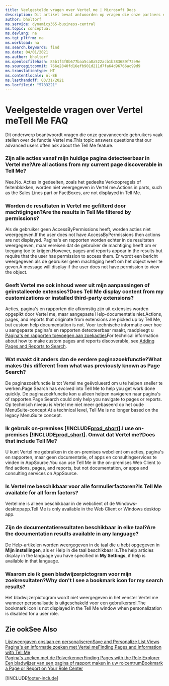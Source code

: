 ```yaml
---
title: Veelgestelde vragen over Vertel me | Microsoft Docs
description: Dit artikel bevat antwoorden op vragen die onze partners en klanten vaak hebben over Vertel me.
author: bholtorf
ms.service: dynamics365-business-central
ms.topic: conceptual
ms.devlang: na
ms.tgt_pltfrm: na
ms.workload: na
ms.search.keywords: find
ms.date: 04/01/2021
ms.author: bholtorf
ms.openlocfilehash: 85b1f4f0b677baa5ca8a522acb1b383689f72e9e
ms.sourcegitcommit: 766e2840fd16efb901d211d7fa64d96766ac99d9
ms.translationtype: HT
ms.contentlocale: nl-BE
ms.lasthandoff: 03/31/2021
ms.locfileid: "5783221"
---
```

# <a name="tell-me-faq"></a><span data-ttu-id="968f9-103">Veelgestelde vragen over Vertel me</span><span class="sxs-lookup"><span data-stu-id="968f9-103">Tell Me FAQ</span></span>
<span data-ttu-id="968f9-104">Dit onderwerp beantwoordt vragen die onze geavanceerde gebruikers vaak stellen over de functie Vertel me.</span><span class="sxs-lookup"><span data-stu-id="968f9-104">This topic answers questions that our advanced users often ask about the Tell Me feature.</span></span>

### <a name="are-all-actions-from-my-current-page-discoverable-in-tell-me"></a><span data-ttu-id="968f9-105">Zijn alle acties vanaf mijn huidige pagina detecteerbaar in Vertel me?</span><span class="sxs-lookup"><span data-stu-id="968f9-105">Are all actions from my current page discoverable in Tell Me?</span></span>
<span data-ttu-id="968f9-106">Nee.</span><span class="sxs-lookup"><span data-stu-id="968f9-106">No.</span></span> <span data-ttu-id="968f9-107">Acties in gedeelten, zoals het gedeelte Verkoopregels of feitenblokken, worden niet weergegeven in Vertel me.</span><span class="sxs-lookup"><span data-stu-id="968f9-107">Actions in parts, such as the Sales Lines part or FactBoxes, are not displayed in Tell Me.</span></span>

### <a name="are-the-results-in-tell-me-filtered-by-permissions"></a><span data-ttu-id="968f9-108">Worden de resultaten in Vertel me gefilterd door machtigingen?</span><span class="sxs-lookup"><span data-stu-id="968f9-108">Are the results in Tell Me filtered by permissions?</span></span>
<span data-ttu-id="968f9-109">Als de gebruiker geen AccessByPermissions heeft, worden acties niet weergegeven.</span><span class="sxs-lookup"><span data-stu-id="968f9-109">If the user does not have AccessByPermissions then actions are not displayed.</span></span> <span data-ttu-id="968f9-110">Pagina's en rapporten worden echter in de resultaten weergegeven, maar vereisen dat de gebruiker de machtiging heeft om er toegang toe te krijgen.</span><span class="sxs-lookup"><span data-stu-id="968f9-110">However, pages and reports appear in the results but require that the user has permission to access them.</span></span> <span data-ttu-id="968f9-111">Er wordt een bericht weergegeven als de gebruiker geen machtiging heeft om het object weer te geven.</span><span class="sxs-lookup"><span data-stu-id="968f9-111">A message will display if the user does not have permission to view the object.</span></span>

### <a name="does-tell-me-display-content-from-my-customizations-or-installed-third-party-extensions"></a><span data-ttu-id="968f9-112">Geeft Vertel me ook inhoud weer uit mijn aanpassingen of geïnstalleerde extensies?</span><span class="sxs-lookup"><span data-stu-id="968f9-112">Does Tell Me display content from my customizations or installed third-party extensions?</span></span>
<span data-ttu-id="968f9-113">Acties, pagina's en rapporten die afkomstig zijn uit extensies worden opgepikt door Vertel me, maar aangepaste Help-documentatie niet.</span><span class="sxs-lookup"><span data-stu-id="968f9-113">Actions, pages, and reports that originate from extensions are picked up by Tell Me, but custom help documentation is not.</span></span> <span data-ttu-id="968f9-114">Voor technische informatie over hoe u aangepaste pagina's en rapporten detecteerbaar maakt, raadpleegt u [Pagina's en rapporten toevoegen aan zoekacties](/dynamics365/business-central/dev-itpro/developer/devenv-al-menusuite-functionality)</span><span class="sxs-lookup"><span data-stu-id="968f9-114">For technical information about how to make custom pages and reports discoverable, see [Adding Pages and Reports to Search](/dynamics365/business-central/dev-itpro/developer/devenv-al-menusuite-functionality).</span></span>

### <a name="what-makes-this-different-from-what-was-previously-known-as-page-search"></a><span data-ttu-id="968f9-115">Wat maakt dit anders dan de eerdere paginazoekfunctie?</span><span class="sxs-lookup"><span data-stu-id="968f9-115">What makes this different from what was previously known as Page Search?</span></span>
<span data-ttu-id="968f9-116">De paginazoekfunctie is tot Vertel me geëvolueerd om u te helpen sneller te werken.</span><span class="sxs-lookup"><span data-stu-id="968f9-116">Page Search has evolved into Tell Me to help you get work done quickly.</span></span> <span data-ttu-id="968f9-117">De paginazoekfunctie kon u alleen helpen navigeren naar pagina's of rapporten.</span><span class="sxs-lookup"><span data-stu-id="968f9-117">Page Search could only help you navigate to pages or reports.</span></span> <span data-ttu-id="968f9-118">Op technisch niveau is Vertel me niet meer gebaseerd op het oude MenuSuite-concept.</span><span class="sxs-lookup"><span data-stu-id="968f9-118">At a technical level, Tell Me is no longer based on the legacy MenuSuite concept.</span></span>

### <a name="i-use-on-premises-prod_short-does-that-include-tell-me"></a><span data-ttu-id="968f9-119">Ik gebruik on-premises [!INCLUDE[prod_short](includes/prod_short.md)].</span><span class="sxs-lookup"><span data-stu-id="968f9-119">I use on-premises [!INCLUDE[prod_short](includes/prod_short.md)].</span></span> <span data-ttu-id="968f9-120">Omvat dat Vertel me?</span><span class="sxs-lookup"><span data-stu-id="968f9-120">Does that include Tell Me?</span></span>
<span data-ttu-id="968f9-121">U kunt Vertel me gebruiken in de on-premises webclient om acties, pagina's en rapporten, maar geen documentatie, of apps en consultingservices te vinden in AppSource.</span><span class="sxs-lookup"><span data-stu-id="968f9-121">You can use Tell Me in the on-premises Web Client to find actions, pages, and reports, but not documentation, or apps and consulting services on AppSource.</span></span>

### <a name="is-tell-me-available-for-all-form-factors"></a><span data-ttu-id="968f9-122">Is Vertel me beschikbaar voor alle formulierfactoren?</span><span class="sxs-lookup"><span data-stu-id="968f9-122">Is Tell Me available for all form factors?</span></span>
<span data-ttu-id="968f9-123">Vertel me is alleen beschikbaar in de webclient of de Windows-desktopapp.</span><span class="sxs-lookup"><span data-stu-id="968f9-123">Tell Me is only available in the Web Client or Windows desktop app.</span></span>

### <a name="are-the-documentation-results-available-in-any-language"></a><span data-ttu-id="968f9-124">Zijn de documentatieresultaten beschikbaar in elke taal?</span><span class="sxs-lookup"><span data-stu-id="968f9-124">Are the documentation results available in any language?</span></span>
<span data-ttu-id="968f9-125">De Help-artikelen worden weergegeven in de taal die u hebt opgegeven in **Mijn instellingen**, als er Help in die taal beschikbaar is.</span><span class="sxs-lookup"><span data-stu-id="968f9-125">The help articles display in the language you have specified in **My Settings**, if help is available in that language.</span></span>

### <a name="why-dont-i-see-a-bookmark-icon-for-my-search-results"></a><span data-ttu-id="968f9-126">Waarom zie ik geen bladwijzerpictogram voor mijn zoekresultaten?</span><span class="sxs-lookup"><span data-stu-id="968f9-126">Why don't I see a bookmark icon for my search results?</span></span>
<span data-ttu-id="968f9-127">Het bladwijzerpictogram wordt niet weergegeven in het venster Vertel me wanneer personalisatie is uitgeschakeld voor een gebruikersrol.</span><span class="sxs-lookup"><span data-stu-id="968f9-127">The bookmark icon is not displayed in the Tell Me window when personalization is disabled for a user role.</span></span>


## <a name="see-also"></a><span data-ttu-id="968f9-128">Zie ook</span><span class="sxs-lookup"><span data-stu-id="968f9-128">See Also</span></span>  
[<span data-ttu-id="968f9-129">Lijstweergaven opslaan en personaliseren</span><span class="sxs-lookup"><span data-stu-id="968f9-129">Save and Personalize List Views</span></span>](ui-views.md)  
[<span data-ttu-id="968f9-130">Pagina's en informatie zoeken met Vertel me</span><span class="sxs-lookup"><span data-stu-id="968f9-130">Finding Pages and Information with Tell Me</span></span>](ui-search.md)  
[<span data-ttu-id="968f9-131">Pagina's zoeken met de Rolverkenner</span><span class="sxs-lookup"><span data-stu-id="968f9-131">Finding Pages with the Role Explorer</span></span>](ui-role-explorer.md)  
[<span data-ttu-id="968f9-132">Een bladwijzer van een pagina of rapport maken in uw rolcentrum</span><span class="sxs-lookup"><span data-stu-id="968f9-132">Bookmark a Page or Report on Your Role Center</span></span>](ui-bookmarks.md)


[!INCLUDE[footer-include](includes/footer-banner.md)]